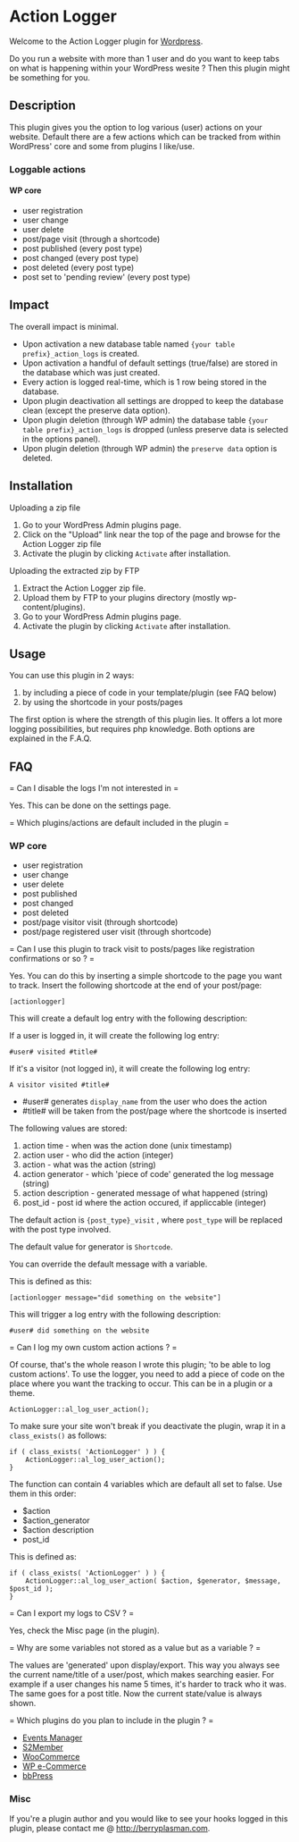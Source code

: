 # Action Logger

Welcome to the Action Logger plugin for [Wordpress](http://wordpress.org). 

Do you run a website with more than 1 user and do you want to keep tabs on what is happening within your WordPress wesite ? Then this plugin might be something for you.

## Description 

This plugin gives you the option to log various (user) actions on your website. Default there are a few actions which can be tracked from within WordPress' core and some from plugins I like/use.

### Loggable actions

#### WP core
* user registration
* user change
* user delete
* post/page visit (through a shortcode)
* post published (every post type)
* post changed (every post type)
* post deleted (every post type)
* post set to 'pending review' (every post type)

## Impact

The overall impact is minimal.

* Upon activation a new database table named `{your table prefix}_action_logs` is created.
* Upon activation a handful of default settings (true/false) are stored in the database which was just created.
* Every action is logged real-time, which is 1 row being stored in the database.
* Upon plugin deactivation all settings are dropped to keep the database clean (except the preserve data option).
* Upon plugin deletion (through WP admin) the database table `{your table prefix}_action_logs` is dropped (unless preserve data is selected in the options panel).
* Upon plugin deletion (through WP admin) the `preserve data` option is deleted.

## Installation

Uploading a zip file
1. Go to your WordPress Admin plugins page.
1. Click on the "Upload" link near the top of the page and browse for the Action Logger zip file
1. Activate the plugin by clicking `Activate` after installation.

Uploading the extracted zip by FTP
1. Extract the Action Logger zip file.
1. Upload them by FTP to your plugins directory (mostly wp-content/plugins).
1. Go to your WordPress Admin plugins page.
1. Activate the plugin by clicking `Activate` after installation.


## Usage

You can use this plugin in 2 ways:
1. by including a piece of code in your template/plugin (see FAQ below)
1. by using the shortcode in your posts/pages

The first option is where the strength of this plugin lies. It offers a lot more logging possibilities, but requires php knowledge.
Both options are explained in the F.A.Q.

## FAQ

= Can I disable the logs I'm not interested in =

Yes. This can be done on the settings page.

= Which plugins/actions are default included in the plugin =

### WP core
* user registration
* user change
* user delete
* post published
* post changed
* post deleted
* post/page visitor visit (through shortcode)
* post/page registered user visit (through shortcode)

= Can I use this plugin to track visit to posts/pages like registration confirmations or so ? =

Yes. You can do this by inserting a simple shortcode to the page you want to track. Insert the following shortcode at the end of your post/page:
    
    [actionlogger]

This will create a default log entry with the following description:

If a user is logged in, it will create the following log entry:

    #user# visited #title#

If it's a visitor (not logged in), it will create the following log entry:

    A visitor visited #title#

* \#user# generates `display_name` from the user who does the action
* \#title# will be taken from the post/page where the shortcode is inserted

The following values are stored:
1. action time - when was the action done (unix timestamp)
2. action user - who did the action (integer)
3. action - what was the action (string)
4. action generator - which 'piece of code' generated the log message (string)
5. action description - generated message of what happened (string)
6. post_id - post id where the action occured, if appliccable (integer)
 
The default action is `{post_type}_visit` , where `post_type` will be replaced with the post type involved.

The default value for generator is `Shortcode`. 

You can override the default message with a variable. 

This is defined as this:

    [actionlogger message="did something on the website"]
   

This will trigger a log entry with the following description:

    #user# did something on the website

= Can I log my own custom action actions ? =

Of course, that's the whole reason I wrote this plugin; 'to be able to log custom actions'. To use the logger, you need to add a piece of code on the place where you want the tracking to occur. This can be in a plugin or a theme.

    ActionLogger::al_log_user_action();

To make sure your site won't break if you deactivate the plugin, wrap it in a `class_exists()` as follows:     

    if ( class_exists( 'ActionLogger' ) ) {
        ActionLogger::al_log_user_action();
    }

The function can contain 4 variables which are default all set to false. Use them in this order:

* $action
* $action_generator
* $action description
* post_id

This is defined as:

    if ( class_exists( 'ActionLogger' ) ) {
        ActionLogger::al_log_user_action( $action, $generator, $message, $post_id );
    }

= Can I export my logs to CSV ? =

Yes, check the Misc page (in the plugin).

= Why are some variables not stored as a value but as a variable ? =

The values are 'generated' upon display/export. This way you always see the current name/title of a user/post, which makes searching easier. For example if a user changes his name 5 times, it's harder to track who it was. The same goes for a post title. Now the current state/value is always shown.

= Which plugins do you plan to include in the plugin ? =

* [Events Manager](http://wp-events-plugin.com/)
* [S2Member](http://www.s2member.com/)
* [WooCommerce](https://woocommerce.com/)
* [WP e-Commerce](https://wpecommerce.org/)
* [bbPress](https://bbpress.org/)


### Misc

If you're a plugin author and you would like to see your hooks logged in this plugin, please contact me @ http://berryplasman.com.  
